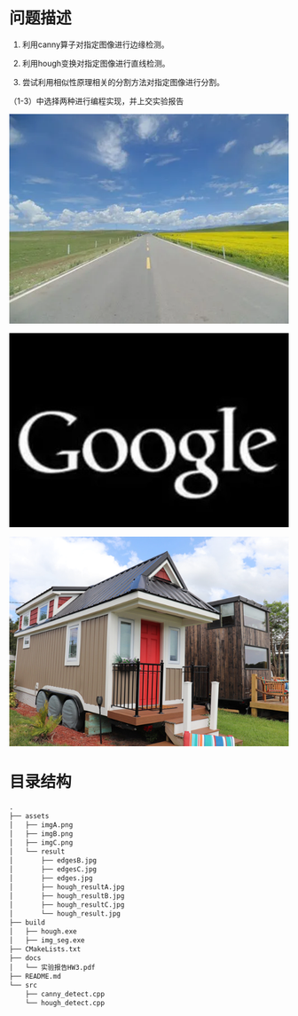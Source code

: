 
# 问题描述
1.   利用canny算子对指定图像进行边缘检测。

2.   利用hough变换对指定图像进行直线检测。

3.   尝试利用相似性原理相关的分割方法对指定图像进行分割。

（1-3）中选择两种进行编程实现，并上交实验报告



![image-20250402212904279](markdown-img/README.assets/image-20250402212904279.png)



![image-20250402212906963](markdown-img/README.assets/image-20250402212906963.png)

![image-20250402212910485](markdown-img/README.assets/image-20250402212910485.png)









# 目录结构

```
.
├── assets
│   ├── imgA.png
│   ├── imgB.png
│   ├── imgC.png
│   └── result
│       ├── edgesB.jpg
│       ├── edgesC.jpg
│       ├── edges.jpg
│       ├── hough_resultA.jpg
│       ├── hough_resultB.jpg
│       ├── hough_resultC.jpg
│       └── hough_result.jpg
├── build
│   ├── hough.exe
│   ├── img_seg.exe
├── CMakeLists.txt
├── docs
│   └── 实验报告HW3.pdf
├── README.md
└── src
    ├── canny_detect.cpp
    └── hough_detect.cpp
```

